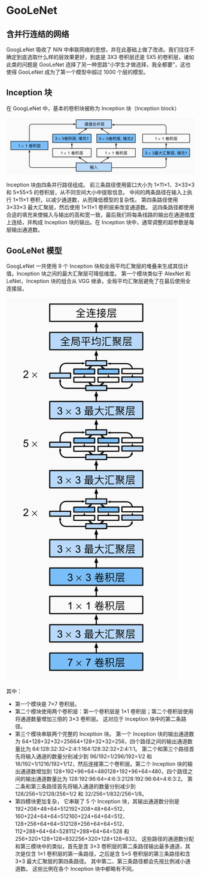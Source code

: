 # GooLeNet

## 含并行连结的网络

GoogLeNet 吸收了 NiN 中串联网络的思想，并在此基础上做了改进。我们往往不确定到底选取什么样的层效果更好，到底是 3X3 卷积层还是 5X5 的卷积层，诸如此类的问题是 GooLeNet 选择了另一种思路“小学生才做选择，我全都要”，这也使得 GooLeNet 成为了第一个模型中超过 1000 个层的模型。

## Inception 块

在 GoogLeNet 中，基本的卷积块被称为 Inception 块（Inception block）

![](../images/cnn/27-1.png)

Inception 块由四条并行路径组成。 前三条路径使用窗口大小为 1×11×1、3×33×3 和 5×55×5 的卷积层，从不同空间大小中提取信息。 中间的两条路径在输入上执行 1×11×1 卷积，以减少通道数，从而降低模型的复杂性。 第四条路径使用 3×33×3 最大汇聚层，然后使用 1×11×1 卷积层来改变通道数。 这四条路径都使用合适的填充来使输入与输出的高和宽一致，最后我们将每条线路的输出在通道维度上连结，并构成 Inception 块的输出。在 Inception 块中，通常调整的超参数是每层输出通道数。

## GooLeNet 模型

GoogLeNet 一共使用 9 个 Inception 块和全局平均汇聚层的堆叠来生成其估计值。Inception 块之间的最大汇聚层可降低维度。 第一个模块类似于 AlexNet 和 LeNet，Inception 块的组合从 VGG 继承，全局平均汇聚层避免了在最后使用全连接层。

![](../images/cnn/27-2.png)

其中：

- 第一个模块是 7×7 卷积层。
- 第二个模块使用两个卷积层：第一个卷积层是 1×1 卷积层；第二个卷积层使用将通道数量增加三倍的 3×3 卷积层。 这对应于 Inception 块中的第二条路径。
- 第三个模块串联两个完整的 Inception 块。 第一个 Inception 块的输出通道数为 64+128+32+32=25664+128+32+32=256，四个路径之间的输出通道数量比为 64:128:32:32=2:4:1:164:128:32:32=2:4:1:1。 第二个和第三个路径首先将输入通道的数量分别减少到 96/192=1/296/192=1/2 和 16/192=1/1216/192=1/12，然后连接第二个卷积层。第二个 Inception 块的输出通道数增加到 128+192+96+64=480128+192+96+64=480，四个路径之间的输出通道数量比为 128:192:96:64=4:6:3:2128:192:96:64=4:6:3:2。 第二条和第三条路径首先将输入通道的数量分别减少到 128/256=1/2128/256=1/2 和 32/256=1/832/256=1/8。
- 第四模块更加复杂， 它串联了 5 个 Inception 块，其输出通道数分别是 192+208+48+64=512192+208+48+64=512、160+224+64+64=512160+224+64+64=512、128+256+64+64=512128+256+64+64=512、112+288+64+64=528112+288+64+64=528 和 256+320+128+128=832256+320+128+128=832。 这些路径的通道数分配和第三模块中的类似，首先是含 3×3 卷积层的第二条路径输出最多通道，其次是仅含 1×1 卷积层的第一条路径，之后是含 5×5 卷积层的第三条路径和含 3×3 最大汇聚层的第四条路径。 其中第二、第三条路径都会先按比例减小通道数。 这些比例在各个 Inception 块中都略有不同。
